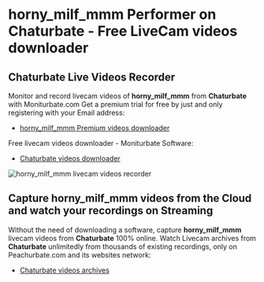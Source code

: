 # horny_milf_mmm Performer on Chaturbate - Free LiveCam videos downloader

## Chaturbate Live Videos Recorder

Monitor and record livecam videos of **horny_milf_mmm** from **Chaturbate** with Moniturbate.com
Get a premium trial for free by just and only registering with your Email address:
* [horny_milf_mmm Premium videos downloader](https://moniturbate.com/request-demo-licence-key.html)

Free livecam videos downloader - Moniturbate Software:
* [Chaturbate videos downloader](https://moniturbate.com/moniturbate-download-software.html)

![horny_milf_mmm livecam videos recorder](https://peachurnet.com/templates/moniturbate-software.png)


## Capture horny_milf_mmm videos from the Cloud and watch your recordings on Streaming

Without the need of downloading a software, capture **horny_milf_mmm** livecam videos from **Chaturbate** 100% online.
Watch Livecam archives from **Chaturbate** unlimitedly from thousands of existing recordings, only on Peachurbate.com and its websites network:
* [Chaturbate videos archives](https://peachurnet.com/)